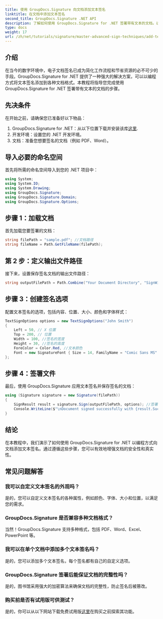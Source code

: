 ```yaml
---
title: 使用 GroupDocs.Signature 向文档添加文本签名
linktitle: 在文档中添加文本签名
second_title: GroupDocs.Signature .NET API
description: 了解如何使用 GroupDocs.Signature for .NET 签署带有文本的文档。以编程方式添加文本签名的分步指南。
type: docs
weight: 17
url: /zh/net/tutorials/signature/master-advanced-sign-techniques/add-text-signatures-to-documents/
---
```

## 介绍

在当今的数字环境中，电子文档签名已成为简化工作流程和节省资源的必不可少的手段。GroupDocs.Signature for .NET 提供了一种强大的解决方案，可以以编程方式将文本签名添加到各种文档格式。本教程将指导您完成使用 GroupDocs.Signature for .NET 签署带有文本的文档的步骤。

## 先决条件

在开始之前，请确保您已准备好以下物品：

1. GroupDocs.Signature for .NET：从以下位置下载并安装该库[这里](https://releases.groupdocs.com/signature/net/).
2. 开发环境：设置您的 .NET 开发环境。
3. 文档：准备您想要签名的文档（例如 PDF、Word）。

## 导入必要的命名空间

首先将所需的命名空间导入到您的 .NET 项目中：

```csharp
using System;
using System.IO;
using System.Drawing;
using GroupDocs.Signature;
using GroupDocs.Signature.Domain;
using GroupDocs.Signature.Options;
```

## 步骤 1：加载文档

首先加载您要签署的文档：

```csharp
string filePath = "sample.pdf"; //文档路径
string fileName = Path.GetFileName(filePath);
```

## 第 2 步：定义输出文件路径

接下来，设置保存签名文档的输出文件路径：

```csharp
string outputFilePath = Path.Combine("Your Document Directory", "SignWithText", fileName);
```

## 步骤 3：创建签名选项

配置文本签名的选项，包括内容、位置、大小、颜色和字体样式：

```csharp
TextSignOptions options = new TextSignOptions("John Smith")
{
    Left = 50, // X 位置
    Top = 200, // 位置
    Width = 100, //签名的宽度
    Height = 30, //签名的高度
    ForeColor = Color.Red, //文本颜色
    Font = new SignatureFont { Size = 14, FamilyName = "Comic Sans MS" } //字体设置
};
```

## 步骤 4：签署文件

最后，使用 GroupDocs.Signature 应用文本签名并保存签名的文档：

```csharp
using (Signature signature = new Signature(filePath))
{
    SignResult result = signature.Sign(outputFilePath, options); //签署文件
    Console.WriteLine($"\nDocument signed successfully with {result.Succeeded.Count} signature(s).\nFile saved at {outputFilePath}.");
}
```

## 结论

在本教程中，我们演示了如何使用 GroupDocs.Signature for .NET 以编程方式向文档添加文本签名。通过遵循这些步骤，您可以有效地增强文档的安全性和真实性。

## 常见问题解答

### 我可以自定义文本签名的外观吗？
是的，您可以自定义文本签名的各种属性，例如颜色、字体、大小和位置，以满足您的需求。

### GroupDocs.Signature 是否兼容多种文档格式？
当然！GroupDocs.Signature 支持多种格式，包括 PDF、Word、Excel、PowerPoint 等。

### 我可以在单个文档中添加多个文本签名吗？
是的，您可以添加多个文本签名，每个签名都有自己的自定义选项。

### GroupDocs.Signature 签署后能保证文档的完整性吗？
是的，图书馆采用强大的加密算法来确保文档的完整性，防止签名后被篡改。

### 购买前是否有试用版可供测试？
是的，你可以从以下网站下载免费试用版[这里](https://releases.groupdocs.com/)在购买之前探索其功能。